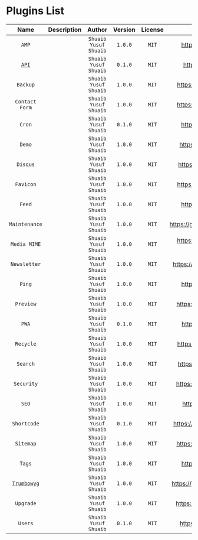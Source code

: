 # Plugins List

|       Name      | Description |         Author        | Version | License |                Source                 |
|:---------------:|:-----------:|:---------------------:|:-------:|:-------:|:-------------------------------------:|
|      `AMP`      |             | `Shuaib Yusuf Shuaib` | `1.0.0` |  `MIT`  |     https://github.com/BoidCMS/amp    |
|[`API`](/plugins/api)|             | `Shuaib Yusuf Shuaib` | `0.1.0` |  `MIT`  |     https://github.com/BoidCMS/api    |
|     `Backup`    |             | `Shuaib Yusuf Shuaib` | `1.0.0` |  `MIT`  |    https://github.com/BoidCMS/backup  |
|  `Contact Form` |             | `Shuaib Yusuf Shuaib` | `1.0.0` |  `MIT`  |   https://github.com/BoidCMS/contact  |
|      `Cron`     |             | `Shuaib Yusuf Shuaib` | `0.1.0` |  `MIT`  |     https://github.com/BoidCMS/cron   |
|      `Demo`     |             | `Shuaib Yusuf Shuaib` | `1.0.0` |  `MIT`  |     https://github.com/BoidCMS/demo   |
|     `Disqus`    |             | `Shuaib Yusuf Shuaib` | `1.0.0` |  `MIT`  |    https://github.com/BoidCMS/disqus  |
|    `Favicon`    |             | `Shuaib Yusuf Shuaib` | `1.0.0` |  `MIT`  |   https://github.com/BoidCMS/favicon  |
|     `Feed`      |             | `Shuaib Yusuf Shuaib` | `1.0.0` |  `MIT`  |     https://github.com/BoidCMS/feed   |
|  `Maintenance`  |             | `Shuaib Yusuf Shuaib` | `1.0.0` |  `MIT`  | https://github.com/BoidCMS/maintenance |
|  `Media MIME`   |             | `Shuaib Yusuf Shuaib` | `1.0.0` |  `MIT`  | https://github.com/BoidCMS/media-mime  |
|   `Newsletter`  |             | `Shuaib Yusuf Shuaib` | `1.0.0` |  `MIT`  | https://github.com/BoidCMS/newsletter  |
|     `Ping`      |             | `Shuaib Yusuf Shuaib` | `1.0.0` |  `MIT`  |    https://github.com/BoidCMS/ping    |
|    `Preview`    |             | `Shuaib Yusuf Shuaib` | `1.0.0` |  `MIT`  |   https://github.com/BoidCMS/preview  |
|      `PWA`      |             | `Shuaib Yusuf Shuaib` | `0.1.0` |  `MIT`  |     https://github.com/BoidCMS/pwa    |
|    `Recycle`    |             | `Shuaib Yusuf Shuaib` | `1.0.0` |  `MIT`  |   https://github.com/BoidCMS/recycle  |
|     `Search`    |             | `Shuaib Yusuf Shuaib` | `1.0.0` |  `MIT`  |    https://github.com/BoidCMS/search  |
|    `Security`   |             | `Shuaib Yusuf Shuaib` | `1.0.0` |  `MIT`  |   https://github.com/BoidCMS/security |
|      `SEO`      |             | `Shuaib Yusuf Shuaib` | `1.0.0` |  `MIT`  |     https://github.com/BoidCMS/seo    |
|   `Shortcode`   |             | `Shuaib Yusuf Shuaib` | `0.1.0` |  `MIT`  |  https://github.com/BoidCMS/shortcode |
|    `Sitemap`    |             | `Shuaib Yusuf Shuaib` | `1.0.0` |  `MIT`  |   https://github.com/BoidCMS/sitemap  |
|     `Tags`      |             | `Shuaib Yusuf Shuaib` | `1.0.0` |  `MIT`  |    https://github.com/BoidCMS/tags    |
|[`Trumbowyg`](/plugins/trumbowyg)|             | `Shuaib Yusuf Shuaib` | `1.0.0` |  `MIT`  | https://github.com/BoidCMS/trumbowyg  |
|    `Upgrade`    |             | `Shuaib Yusuf Shuaib` | `1.0.0` |  `MIT`  |  https://github.com/BoidCMS/upgrade   |
|     `Users`     |             | `Shuaib Yusuf Shuaib` | `0.1.0` |  `MIT`  |   https://github.com/BoidCMS/users    |
